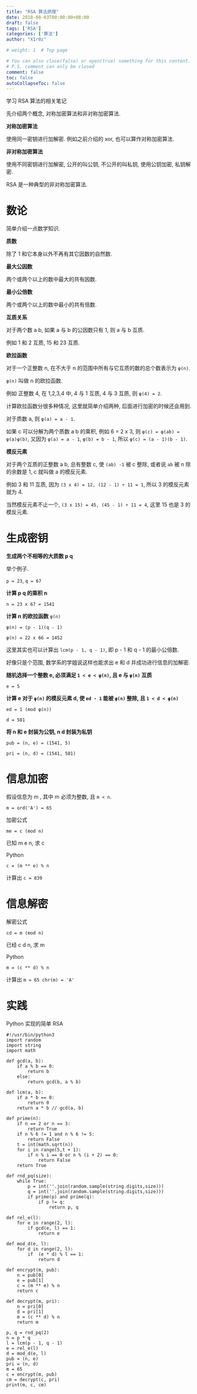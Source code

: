 ```yaml
---
title: "RSA 算法原理"
date: 2018-08-03T00:00:00+08:00
draft: false
tags: ['RSA']
categories: ['算法']
author: "X1r0z"

# weight: 1  # Top page

# You can also close(false) or open(true) something for this content.
# P.S. comment can only be closed
comment: false
toc: false
autoCollapseToc: false
---
```


学习 RSA 算法的相关笔记

<!--more-->

先介绍两个概念, 对称加密算法和非对称加密算法.

**对称加密算法**

使用同一密钥进行加解密. 例如之前介绍的 xor, 也可以算作对称加密算法.

**非对称加密算法**

使用不同密钥进行加解密, 公开的叫公钥, 不公开的叫私钥, 使用公钥加密, 私钥解密.

RSA 是一种典型的非对称加密算法.

# 数论

简单介绍一点数学知识.

**质数**

除了 1 和它本身以外不再有其它因数的自然数.

**最大公因数**

两个或两个以上的数中最大的共有因数.

**最小公倍数**

两个或两个以上的数中最小的共有倍数.

**互质关系**

对于两个数 a b, 如果 a 与 b 的公因数只有 1, 则 a 与 b 互质.

例如 1 和 2 互质, 15 和 23 互质.

**欧拉函数**

对于一个正整数 n, 在不大于 n 的范围中所有与它互质的数的总个数表示为 `φ(n)`.

`φ(n)` 叫做 n 的欧拉函数.

例如 正整数 4, 在 1,2,3,4 中, 4 与 1 互质, 4 与 3 互质, 则 `φ(4) = 2`.

计算欧拉函数分很多种情况, 这里就简单介绍两种, 后面进行加密的时候还会用到.

对于质数 a, 则 `φ(a) = a - 1`.

如果 c 可以分解为两个质数 a b 的乘积, 例如 6 = 2 x 3, 则 `φ(c) = φ(ab) = φ(a)φ(b)`, 又因为 `φ(a) = a - 1`, `φ(b) = b - 1`, 所以 `φ(c) = (a - 1)(b - 1)`.

**模反元素**

对于两个互质的正整数 a b, 总有整数 c, 使 `(ab) -1` 被 c 整除, 或者说 `ab` 被 n 除的余数是 1, c 就叫做 a 的模反元素.

例如 3 和 11 互质, 因为 `(3 x 4) = 12, (12 - 1) ÷ 11 = 1`, 所以 3 的模反元素就为 4.

当然模反元素不止一个, `(3 x 15) = 45, (45 - 1) ÷ 11 = 4`, 这里 15 也是 3 的模反元素.

# 生成密钥

**生成两个不相等的大质数 p q**

举个例子.

`p = 23`, `q = 67`

**计算 p q 的乘积 n**

`n = 23 x 67 = 1541`

**计算 n 的欧拉函数** `φ(n)`

`φ(n) = (p - 1)(q - 1)`

`φ(n) = 22 x 66 = 1452`

这里其实也可以计算出 `lcm(p - 1, q - 1)`, 即 p - 1 和 q - 1 的最小公倍数.

好像只是个范围, 数学系的学姐说这样也能求出 e 和 d 并成功进行信息的加解密.

**随机选择一个整数 e, 必须满足 `1 < e < φ(n)`, 且 e 与 `φ(n)` 互质**

`e = 5`

**计算 e 对于 `φ(n)` 的模反元素 d, 使 `ed - 1` 能被 `φ(n)` 整除, 且 `1 < d < φ(n)`**

`ed = 1 (mod φ(n))`

`d = 581`

**将 n 和 e 封装为公钥, n d 封装为私钥**

`pub = (n, e) = (1541, 5)`

`pri = (n, d) = (1541, 581)`

# 信息加密

假设信息为 m , 其中 m 必须为整数, 且 `m < n`.

`m = ord('A') = 65`

加密公式

`me = c (mod n)`

已知 m e n, 求 c

Python

`c = (m ** e) % n`

计算出 `c = 839`

# 信息解密

解密公式

`cd = m (mod n)`

已经 c d n, 求 m

Python

`m = (c ** d) % n`

计算出 `m = 65 chr(m) = 'A'`

# 实践

Python 实现的简单 RSA

```
#!/usr/bin/python3
import random
import string
import math

def gcd(a, b):
    if a % b == 0:
        return b
    else:
        return gcd(b, a % b)

def lcm(a, b):
    if a * b == 0:
        return 0
    return a * b // gcd(a, b)

def prime(n):
    if n == 2 or n == 3:
        return True
    if n % 6 != 1 and n % 6 != 5:
        return False
    t = int(math.sqrt(n))
    for i in range(5,t + 1):
        if n % i == 0 or n % (i + 2) == 0:
            return False
    return True

def rnd_pq(size):
    while True:
        p = int(''.join(random.sample(string.digits,size)))
        q = int(''.join(random.sample(string.digits,size)))
        if prime(p) and prime(q):
            if p != q:
                return p, q

def rel_e(l):
    for e in range(2, l):
        if gcd(e, l) == 1:
            return e

def mod_d(e, l):
    for d in range(2, l):
        if  (e * d) % l == 1:
            return d

def encrypt(m, pub):
    n = pub[0]
    e = pub[1]
    c = (m ** e) % n
    return c

def decrypt(m, pri):
    n = pri[0]
    d = pri[1]
    m = (c ** d) % n
    return m

p, q = rnd_pq(2)
n = p * q
l = lcm(p - 1, q - 1)
e = rel_e(l)
d = mod_d(e, l)
pub = (n, e)
pri = (n, d)
m = 65
c = encrypt(m, pub)
cm = decrypt(c, pri)
print(m, c, cm)
```